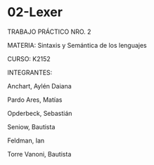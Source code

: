 # 02-Lexer

TRABAJO PRÁCTICO NRO. 2

MATERIA: Sintaxis y Semántica de los lenguajes

CURSO: K2152

INTEGRANTES:

Anchart, Aylén Daiana

Pardo Ares, Matías

Opderbeck, Sebastián

Seniow, Bautista

Feldman, Ian

Torre Vanoni, Bautista

